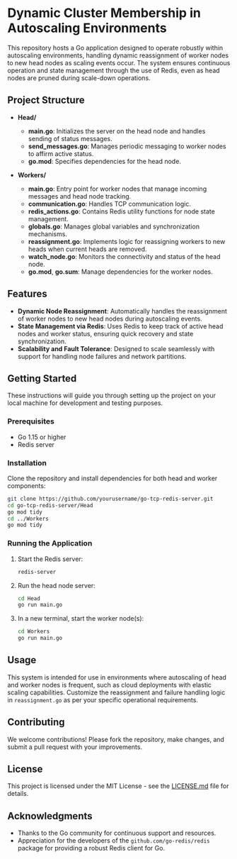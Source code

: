 # Dynamic Cluster Membership in Autoscaling Environments

This repository hosts a Go application designed to operate robustly within autoscaling environments, handling dynamic reassignment of worker nodes to new head nodes as scaling events occur. The system ensures continuous operation and state management through the use of Redis, even as head nodes are pruned during scale-down operations.

## Project Structure

- **Head/**
  - **main.go**: Initializes the server on the head node and handles sending of status messages.
  - **send_messages.go**: Manages periodic messaging to worker nodes to affirm active status.
  - **go.mod**: Specifies dependencies for the head node.

- **Workers/**
  - **main.go**: Entry point for worker nodes that manage incoming messages and head node tracking.
  - **communication.go**: Handles TCP communication logic.
  - **redis_actions.go**: Contains Redis utility functions for node state management.
  - **globals.go**: Manages global variables and synchronization mechanisms.
  - **reassignment.go**: Implements logic for reassigning workers to new heads when current heads are removed.
  - **watch_node.go**: Monitors the connectivity and status of the head node.
  - **go.mod**, **go.sum**: Manage dependencies for the worker nodes.

## Features

- **Dynamic Node Reassignment**: Automatically handles the reassignment of worker nodes to new head nodes during autoscaling events.
- **State Management via Redis**: Uses Redis to keep track of active head nodes and worker status, ensuring quick recovery and state synchronization.
- **Scalability and Fault Tolerance**: Designed to scale seamlessly with support for handling node failures and network partitions.

## Getting Started

These instructions will guide you through setting up the project on your local machine for development and testing purposes.

### Prerequisites

- Go 1.15 or higher
- Redis server

### Installation

Clone the repository and install dependencies for both head and worker components:

```bash
git clone https://github.com/yourusername/go-tcp-redis-server.git
cd go-tcp-redis-server/Head
go mod tidy
cd ../Workers
go mod tidy
```

### Running the Application

1. Start the Redis server:
   ```bash
   redis-server
   ```

2. Run the head node server:
   ```bash
   cd Head
   go run main.go
   ```

3. In a new terminal, start the worker node(s):
   ```bash
   cd Workers
   go run main.go
   ```

## Usage

This system is intended for use in environments where autoscaling of head and worker nodes is frequent, such as cloud deployments with elastic scaling capabilities. Customize the reassignment and failure handling logic in `reassignment.go` as per your specific operational requirements.

## Contributing

We welcome contributions! Please fork the repository, make changes, and submit a pull request with your improvements.

## License

This project is licensed under the MIT License - see the [LICENSE.md](LICENSE.md) file for details.

## Acknowledgments

- Thanks to the Go community for continuous support and resources.
- Appreciation for the developers of the `github.com/go-redis/redis` package for providing a robust Redis client for Go.

